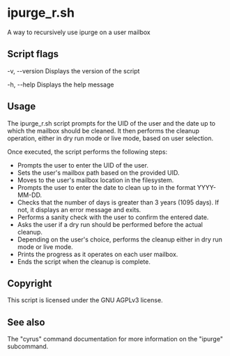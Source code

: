 # ipurge_r.sh

A way to recursively use ipurge on a user mailbox

## Script flags

-v, --version
    Displays the version of the script

-h, --help
    Displays the help message

## Usage

The ipurge_r.sh script prompts for the UID of the user and the date up to which the mailbox should be cleaned. It then performs the cleanup operation, either in dry run mode or live mode, based on user selection.

Once executed, the script performs the following steps:

* Prompts the user to enter the UID of the user.
* Sets the user's mailbox path based on the provided UID.
* Moves to the user's mailbox location in the filesystem.
* Prompts the user to enter the date to clean up to in the format YYYY-MM-DD.
* Checks that the number of days is greater than 3 years (1095 days). If not, it displays an error message and exits.
* Performs a sanity check with the user to confirm the entered date.
* Asks the user if a dry run should be performed before the actual cleanup.
* Depending on the user's choice, performs the cleanup either in dry run mode or live mode.
* Prints the progress as it operates on each user mailbox.
* Ends the script when the cleanup is complete.

## Copyright

This script is licensed under the GNU AGPLv3 license.

## See also

The "cyrus" command documentation for more information on the "ipurge" subcommand.
